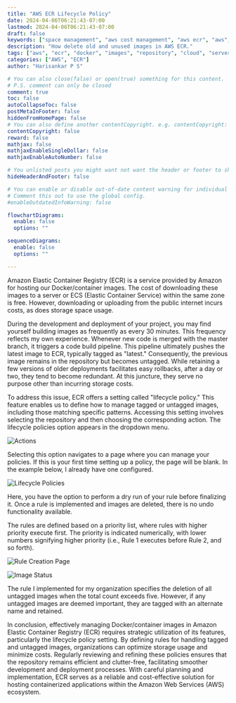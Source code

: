 ```yaml
---
title: "AWS ECR Lifecycle Policy"
date: 2024-04-06T06:21:43-07:00
lastmod: 2024-04-06T06:21:43-07:00
draft: false
keywords: ["space management", "aws cost management", "aws ecr", "aws", "ecr", "docker", "images", "repository", "cloud", "server admin", "server management"]
description: "How delete old and unused images in AWS ECR."
tags: ["aws", "ecr", "docker", "images", "repository", "cloud", "server admin", "server management"]
categories: ["AWS", "ECR"]
author: "Harisankar P S"

# You can also close(false) or open(true) something for this content.
# P.S. comment can only be closed
comment: true
toc: false
autoCollapseToc: false
postMetaInFooter: false
hiddenFromHomePage: false
# You can also define another contentCopyright. e.g. contentCopyright: "This is another copyright."
contentCopyright: false
reward: false
mathjax: false
mathjaxEnableSingleDollar: false
mathjaxEnableAutoNumber: false

# You unlisted posts you might want not want the header or footer to show
hideHeaderAndFooter: false

# You can enable or disable out-of-date content warning for individual post.
# Comment this out to use the global config.
#enableOutdatedInfoWarning: false

flowchartDiagrams:
  enable: false
  options: ""

sequenceDiagrams:
  enable: false
  options: ""

---
```


Amazon Elastic Container Registry (ECR) is a service provided by Amazon for hosting our Docker/container images. The cost of downloading these images to a server or ECS (Elastic Container Service) within the same zone is free. However, downloading or uploading from the public internet incurs costs, as does storage space usage.

During the development and deployment of your project, you may find yourself building images as frequently as every 30 minutes. This frequency reflects my own experience. Whenever new code is merged with the master branch, it triggers a code build pipeline. This pipeline ultimately pushes the latest image to ECR, typically tagged as "latest." Consequently, the previous image remains in the repository but becomes untagged. While retaining a few versions of older deployments facilitates easy rollbacks, after a day or two, they tend to become redundant. At this juncture, they serve no purpose other than incurring storage costs.

<!--more-->

To address this issue, ECR offers a setting called "lifecycle policy." This feature enables us to define how to manage tagged or untagged images, including those matching specific patterns. Accessing this setting involves selecting the repository and then choosing the corresponding action. The lifecycle policies option appears in the dropdown menu.

![Actions](/images/aws_ecr/aws_under_actions.png)

Selecting this option navigates to a page where you can manage your policies. If this is your first time setting up a policy, the page will be blank. In the example below, I already have one configured.

![Lifecycle Policies](/images/aws_ecr/lifecycle_policy_rules.png)

Here, you have the option to perform a dry run of your rule before finalizing it. Once a rule is implemented and images are deleted, there is no undo functionality available.

The rules are defined based on a priority list, where rules with higher priority execute first. The priority is indicated numerically, with lower numbers signifying higher priority (i.e., Rule 1 executes before Rule 2, and so forth).

![Rule Creation Page](/images/aws_ecr/rule_definition_page.png)

![Image Status](/images/aws_ecr/image_status.png)

The rule I implemented for my organization specifies the deletion of all untagged images when the total count exceeds five. However, if any untagged images are deemed important, they are tagged with an alternate name and retained.

In conclusion, effectively managing Docker/container images in Amazon Elastic Container Registry (ECR) requires strategic utilization of its features, particularly the lifecycle policy setting. By defining rules for handling tagged and untagged images, organizations can optimize storage usage and minimize costs. Regularly reviewing and refining these policies ensures that the repository remains efficient and clutter-free, facilitating smoother development and deployment processes. With careful planning and implementation, ECR serves as a reliable and cost-effective solution for hosting containerized applications within the Amazon Web Services (AWS) ecosystem.
